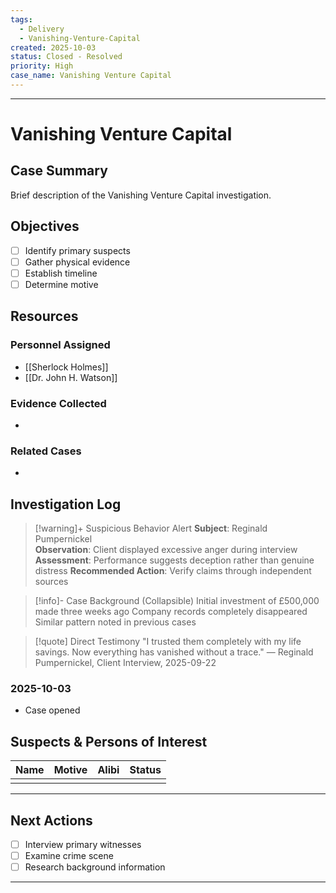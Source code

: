 ```yaml
---
tags:
  - Delivery
  - Vanishing-Venture-Capital
created: 2025-10-03
status: Closed - Resolved
priority: High
case_name: Vanishing Venture Capital
---
```


---

# Vanishing Venture Capital

## Case Summary

Brief description of the Vanishing Venture Capital investigation.

## Objectives

- [ ] Identify primary suspects
- [ ] Gather physical evidence
- [ ] Establish timeline
- [ ] Determine motive

## Resources

### Personnel Assigned
- [[Sherlock Holmes]]
- [[Dr. John H. Watson]]

### Evidence Collected
- 

### Related Cases
- 

## Investigation Log

 > [!warning]+ Suspicious Behavior Alert
 > **Subject**: Reginald Pumpernickel  
 > **Observation**: Client displayed excessive anger during interview
 > **Assessment**: Performance suggests deception rather than genuine distress
 > **Recommended Action**: Verify claims through independent sources

 > [!info]- Case Background (Collapsible)
 > Initial investment of £500,000 made three weeks ago
 > Company records completely disappeared
 > Similar pattern noted in previous cases

 > [!quote] Direct Testimony
 > "I trusted them completely with my life savings. Now everything has vanished without a trace."
 > — Reginald Pumpernickel, Client Interview, 2025-09-22


### 2025-10-03
- Case opened

## Suspects & Persons of Interest

| Name | Motive | Alibi | Status |
|------|--------|-------|--------|
| | | | |

---

## Next Actions

- [ ] Interview primary witnesses
- [ ] Examine crime scene
- [ ] Research background information

---


